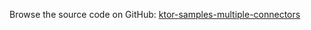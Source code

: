 [//]: # (title: Multiple Connectors)
[//]: # (category: samples)
[//]: # (caption: Multiple Connectors)

Browse the source code on GitHub: [ktor-samples-multiple-connectors](https://github.com/ktorio/ktor-samples/tree/master/other/multiple-connectors)
